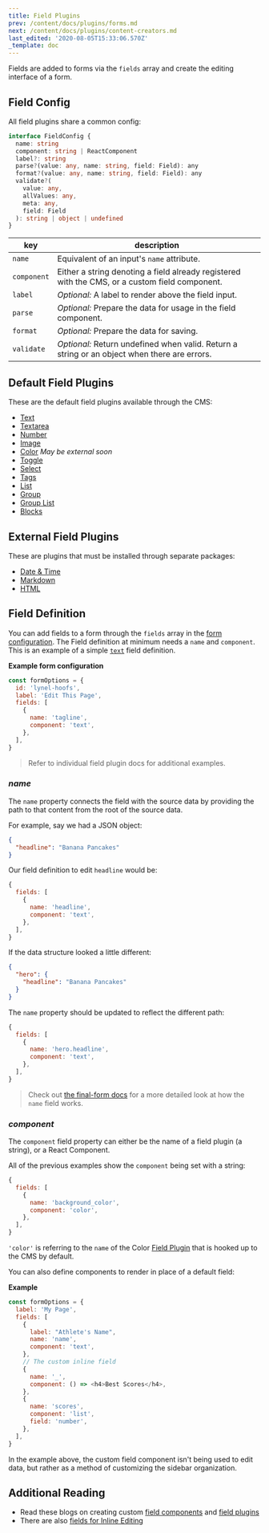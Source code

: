 ```yaml
---
title: Field Plugins
prev: /content/docs/plugins/forms.md
next: /content/docs/plugins/content-creators.md
last_edited: '2020-08-05T15:33:06.570Z'
_template: doc
---
```


Fields are added to forms via the `fields` array and create the editing interface of a form.

## Field Config

All field plugins share a common config:

```typescript
interface FieldConfig {
  name: string
  component: string | ReactComponent
  label?: string
  parse?(value: any, name: string, field: Field): any
  format?(value: any, name: string, field: Field): any
  validate?(
    value: any,
    allValues: any,
    meta: any,
    field: Field
  ): string | object | undefined
}
```

| key         | description                                                                                    |
| ----------- | ---------------------------------------------------------------------------------------------- |
| `name`      | Equivalent of an input's `name` attribute.                                                     |
| `component` | Either a string denoting a field already registered with the CMS, or a custom field component. |
| `label`     | _Optional:_ A label to render above the field input.                                           |
| `parse`     | _Optional:_ Prepare the data for usage in the field component.                                 |
| `format`    | _Optional:_ Prepare the data for saving.                                                       |
| `validate`  | _Optional:_ Return undefined when valid. Return a string or an object when there are errors.   |

## Default Field Plugins

These are the default field plugins available through the CMS:

- [Text](/docs/plugins/fields/text)
- [Textarea](/docs/plugins/fields/textarea)
- [Number](/docs/plugins/fields/number)
- [Image](/docs/plugins/fields/image)
- [Color](/docs/plugins/fields/color) _May be external soon_
- [Toggle](/docs/plugins/fields/toggle)
- [Select](/docs/plugins/fields/select)
- [Tags](/docs/plugins/fields/tags)
- [List](/docs/plugins/fields/list)
- [Group](/docs/plugins/fields/group)
- [Group List](/docs/plugins/fields/group-list)
- [Blocks](/docs/plugins/fields/blocks)

## External Field Plugins

These are plugins that must be installed through separate packages:

- [Date & Time](/docs/plugins/fields/date)
- [Markdown](/docs/plugins/fields/markdown)
- [HTML](/docs/plugins/fields/html)

## Field Definition

You can add fields to a form through the `fields` array in the [form configuration](/docs/plugins/forms#form-configuration). The Field definition at minimum needs a `name` and `component`. This is an example of a simple [`text`](/docs/plugins/fields/text) field definition.

**Example form configuration**

```js
const formOptions = {
  id: 'lynel-hoofs',
  label: 'Edit This Page',
  fields: [
    {
      name: 'tagline',
      component: 'text',
    },
  ],
}
```

> Refer to individual field plugin docs for additional examples.

### _name_

The `name` property connects the field with the source data by providing the path to that content from the root of the source data.

For example, say we had a JSON object:

```json
{
  "headline": "Banana Pancakes"
}
```

Our field definition to edit `headline` would be:

```js
{
  fields: [
    {
      name: 'headline',
      component: 'text',
    },
  ],
}
```

If the data structure looked a little different:

```json
{
  "hero": {
    "headline": "Banana Pancakes"
  }
}
```

The `name` property should be updated to reflect the different path:

```js
{
  fields: [
    {
      name: 'hero.headline',
      component: 'text',
    },
  ],
}
```

> Check out [the final-form docs](https://final-form.org/docs/final-form/field-names) for a more detailed look at how the `name` field works.

### _component_

The `component` field property can either be the name of a field plugin (a string), or a React Component.

All of the previous examples show the `component` being set with a string:

```js
{
  fields: [
    {
      name: 'background_color',
      component: 'color',
    },
  ],
}
```

`'color'` is referring to the `name` of the Color [Field Plugin](/docs/plugins/fields/custom-fields#2-creating-field-plugins) that is hooked up to the CMS by default.

You can also define components to render in place of a default field:

**Example**

```js
const formOptions = {
  label: 'My Page',
  fields: [
    {
      label: "Athlete's Name",
      name: 'name',
      component: 'text',
    },
    // The custom inline field
    {
      name: '_',
      component: () => <h4>Best Scores</h4>,
    },
    {
      name: 'scores',
      component: 'list',
      field: 'number',
    },
  ],
}
```

In the example above, the custom field component isn't being used to edit data, but rather as a method of customizing the sidebar organization.

## Additional Reading

- Read these blogs on creating custom [field components](/blog/custom-field-components) and [field plugins](/blog/custom-field-plugins)
- There are also [fields for Inline Editing](/docs/ui/inline-editing#using-pre-configured-inline-fields)
